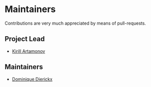# Maintainers

Contributions are very much appreciated by means of pull-requests.

## Project Lead

- [Kirill Artamonov](https://github.com/artamonovkirill)

## Maintainers

- [Dominique Dierickx](https://github.com/ddierickx)